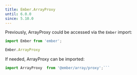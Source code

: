 ```yaml
---
title: Ember.ArrayProxy
until: 6.0.0
since: 5.10.0
---
```



Previously, ArrayProxy could be accessed via the `Ember` import:
```js
import Ember from 'ember';

Ember.ArrayProxy
```

 If needed, ArrayProxy can be imported:
```js
import ArrayProxy  from '@ember/array/proxy';```
